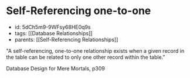 # Self-Referencing one-to-one
* id: 5dCh5m9-9WFsy68HE0q9s
* tags: [[Database Relationships]]
* parents: [[Self-Referencing Relationships]]

"A self-referencing, one-to-one relationship exists when a given record in the table can be related to only one other record within the table."

Database Design for Mere Mortals, p309